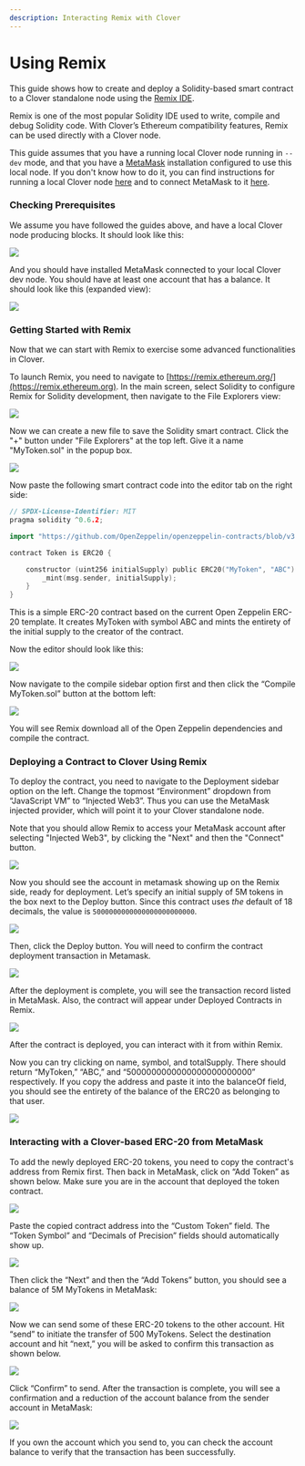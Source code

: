 ```yaml
---
description: Interacting Remix with Clover
---
```


# Using Remix

This guide shows how to create and deploy a Solidity-based smart contract to a Clover standalone node using the [Remix IDE](https://remix.ethereum.org).&#x20;

Remix is one of the most popular Solidity IDE used to write, compile and debug Solidity code. With Clover’s Ethereum compatibility features, Remix can be used directly with a Clover node.

This guide assumes that you have a running local Clover node running in `--dev` mode, and that you have a [MetaMask](https://metamask.io) installation configured to use this local node. If you don't know how to do it, you can find instructions for running a local Clover node [here](https://clover-network.gitbook.io/portal/quick-start/local-node/setting-up-a-node) and to connect MetaMask to it [here](https://clover-network.gitbook.io/portal/quick-start/local-node/using-metamask).

### Checking Prerequisites <a href="checking-prerequisites" id="checking-prerequisites"></a>

We assume you have followed the guides above, and have a local Clover node producing blocks. It should look like this:

![](../../.gitbook/assets/1608540371482.jpg)

And you should have installed MetaMask connected to your local Clover dev node. You should have at least one account that has a balance. It should look like this (expanded view):

![](<../../.gitbook/assets/image (9).png>)

### Getting Started with Remix <a href="getting-started-with-remix" id="getting-started-with-remix"></a>

Now that we can start with Remix to exercise some advanced functionalities in Clover.

To launch Remix, you need to navigate to [https://remix.ethereum.org/](https://remix.ethereum.org). In the main screen, select Solidity to configure Remix for Solidity development, then navigate to the File Explorers view:

![](../../.gitbook/assets/1.png)

Now we can create a new file to save the Solidity smart contract. Click the "+" button under "File Explorers" at the top left. Give it a name "MyToken.sol" in the popup box.

![](../../.gitbook/assets/2.jpg)

Now paste the following smart contract code into the editor tab on the right side:

```go
// SPDX-License-Identifier: MIT
pragma solidity ^0.6.2;

import "https://github.com/OpenZeppelin/openzeppelin-contracts/blob/v3.3.0/contracts/token/ERC20/ERC20.sol";

contract Token is ERC20 {

    constructor (uint256 initialSupply) public ERC20("MyToken", "ABC") {
        _mint(msg.sender, initialSupply);
    }
}
```

This is a simple ERC-20 contract based on the current Open Zeppelin ERC-20 template. It creates MyToken with symbol ABC and mints the entirety of the initial supply to the creator of the contract.

Now the editor should look like this:

![](../../.gitbook/assets/3.jpg)

Now navigate to the compile sidebar option first and then click the “Compile MyToken.sol” button at the bottom left:

![](../../.gitbook/assets/4.jpg)

You will see Remix download all of the Open Zeppelin dependencies and compile the contract.

### Deploying a Contract to Clover Using Remix <a href="deploying-a-contract-to-moonbeam-using-remix" id="deploying-a-contract-to-moonbeam-using-remix"></a>

To deploy the contract, you need to navigate to the Deployment sidebar option on the left. Change the topmost “Environment” dropdown from “JavaScript VM” to “Injected Web3”. Thus you can use the MetaMask injected provider, which will point it to your Clover standalone node.&#x20;

Note that you should allow Remix to access your MetaMask account after selecting "Injected Web3", by clicking the "Next" and then the "Connect" button.

![](../../.gitbook/assets/5.jpg)

Now you should see the account in metamask showing up on the Remix side, ready for deployment. Let’s specify an initial supply of 5M tokens in the box next to the Deploy button. Since this contract uses _the_ default of 18 decimals, the value is `5000000000000000000000000`. &#x20;

![](../../.gitbook/assets/6.jpg)

Then, click the Deploy button. You will need to confirm the contract deployment transaction in Metamask.

![](../../.gitbook/assets/7.jpg)

After the deployment is complete, you will see the transaction record listed in MetaMask. Also, the contract will appear under Deployed Contracts in Remix.

![](../../.gitbook/assets/8.jpg)

After the contract is deployed, you can interact with it from within Remix.

Now you can try clicking on name, symbol, and totalSupply. There should return “MyToken,” “ABC,” and “5000000000000000000000000” respectively. If you copy the address and paste it into the balanceOf field, you should see the entirety of the balance of the ERC20 as belonging to that user.&#x20;

![](../../.gitbook/assets/9.jpg)

### Interacting with a Clover-based ERC-20 from MetaMask <a href="interacting-with-a-moonbeam-based-erc-20-from-metamask" id="interacting-with-a-moonbeam-based-erc-20-from-metamask"></a>

To add the newly deployed ERC-20 tokens, you need to copy the contract's address from Remix first. Then back in MetaMask, click on “Add Token” as shown below. Make sure you are in the account that deployed the token contract.

![](../../.gitbook/assets/10.jpg)

Paste the copied contract address into the “Custom Token” field. The “Token Symbol” and “Decimals of Precision” fields should automatically show up.

![](../../.gitbook/assets/11.jpg)

Then click the “Next” and then the “Add Tokens” button, you should see a balance of 5M MyTokens in MetaMask:

![](../../.gitbook/assets/12.jpg)

Now we can send some of these ERC-20 tokens to the other account. Hit “send” to initiate the transfer of 500 MyTokens. Select the destination account and hit “next,” you will be asked to confirm this transaction as shown below.

![](../../.gitbook/assets/13.jpg)

Click “Confirm” to send. After the transaction is complete, you will see a confirmation and a reduction of the account balance from the sender account in MetaMask:

![](../../.gitbook/assets/14.jpg)

If you own the account which you send to, you can check the account balance to verify that the transaction has been successfully.
